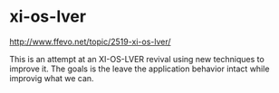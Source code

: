 # xi-os-lver
http://www.ffevo.net/topic/2519-xi-os-lver/

This is an attempt at an XI-OS-LVER revival using new techniques to improve it. 
The goals is the leave the application behavior intact while improvig what we can. 
